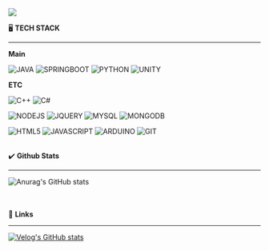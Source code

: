 <img src="https://capsule-render.vercel.app/api?type=cylinder&color=D7E5F1&height=150&section=header&text=I'M%20SOHYE&fontColor=FFFFFF&fontSize=50&animation=twinkling" />

🖥 <b>TECH STACK</b>
<hr/>

<b>Main</b>

![JAVA](https://img.shields.io/badge/Java-ED8B00?style=for-the-badge&logo=openjdk&logoColor=white) 
![SPRINGBOOT](https://img.shields.io/badge/SpringBoot-6DB33F?style=for-the-badge&logo=springboot&logoColor=white)
![PYTHON](https://img.shields.io/badge/Python-14354C?style=for-the-badge&logo=python&logoColor=white) 
![UNITY](https://img.shields.io/badge/Unity-100000?style=for-the-badge&logo=unity&logoColor=white) 



<b>ETC</b>

![C++](https://img.shields.io/badge/C%2B%2B-00599C?style=for-the-badge&logo=c%2B%2B&logoColor=white) 
![C#](https://img.shields.io/badge/C%23-239120?style=for-the-badge&logo=c-sharp&logoColor=white) 

![NODEJS](https://img.shields.io/badge/Node.js-43853D?style=for-the-badge&logo=node.js&logoColor=white) 
![JQUERY](https://img.shields.io/badge/jQuery-0769AD?style=for-the-badge&logo=jquery&logoColor=white) 
![MYSQL](https://img.shields.io/badge/MySQL-00000F?style=for-the-badge&logo=mysql&logoColor=white) 
![MONGODB](https://img.shields.io/badge/MongoDB-4EA94B?style=for-the-badge&logo=mongodb&logoColor=white) 

![HTML5](https://img.shields.io/badge/HTML5-E34F26?style=for-the-badge&logo=html5&logoColor=white) 
![JAVASCRIPT](https://img.shields.io/badge/JavaScript-F7DF1E?style=for-the-badge&logo=JavaScript&logoColor=white) 
![ARDUINO](https://img.shields.io/badge/Arduino_IDE-00979D?style=for-the-badge&logo=arduino&logoColor=white) 
![GIT](https://img.shields.io/badge/GIT-E44C30?style=for-the-badge&logo=git&logoColor=white) 

<br>
✔️ <b>Github Stats</b>
<hr/>

![Anurag's GitHub stats](https://github-readme-stats.vercel.app/api?username=Sosohy&show_icons=true&theme=solarized-light)

<br>

<br>
🔗 <b>Links</b>
<hr/>

[![Velog's GitHub stats](https://velog-readme-stats.vercel.app/api?name=hso07202)](https://velog.io/@hso07202/posts)
